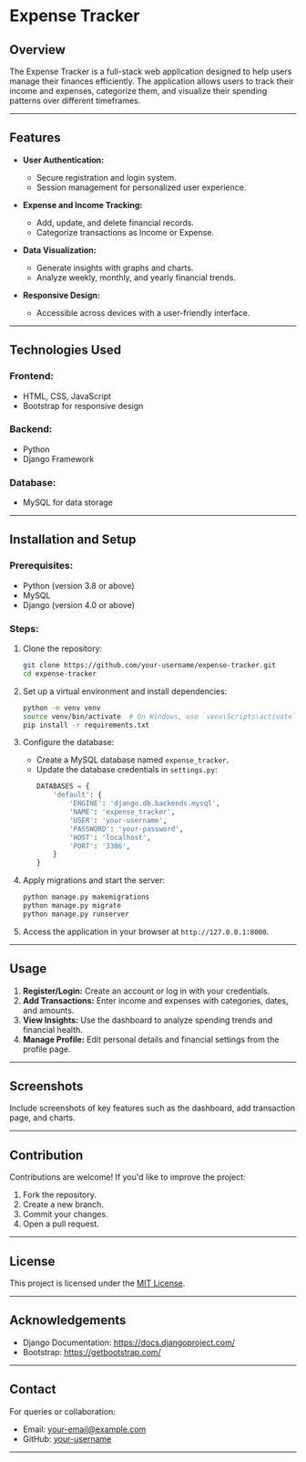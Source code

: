 # Expense Tracker

## Overview
The Expense Tracker is a full-stack web application designed to help users manage their finances efficiently. The application allows users to track their income and expenses, categorize them, and visualize their spending patterns over different timeframes.

---

## Features

- **User Authentication:**
  - Secure registration and login system.
  - Session management for personalized user experience.

- **Expense and Income Tracking:**
  - Add, update, and delete financial records.
  - Categorize transactions as Income or Expense.

- **Data Visualization:**
  - Generate insights with graphs and charts.
  - Analyze weekly, monthly, and yearly financial trends.

- **Responsive Design:**
  - Accessible across devices with a user-friendly interface.

---

## Technologies Used

### Frontend:
- HTML, CSS, JavaScript
- Bootstrap for responsive design

### Backend:
- Python
- Django Framework

### Database:
- MySQL for data storage

---

## Installation and Setup

### Prerequisites:
- Python (version 3.8 or above)
- MySQL
- Django (version 4.0 or above)

### Steps:

1. Clone the repository:
   ```bash
   git clone https://github.com/your-username/expense-tracker.git
   cd expense-tracker
   ```

2. Set up a virtual environment and install dependencies:
   ```bash
   python -m venv venv
   source venv/bin/activate  # On Windows, use `venv\Scripts\activate`
   pip install -r requirements.txt
   ```

3. Configure the database:
   - Create a MySQL database named `expense_tracker`.
   - Update the database credentials in `settings.py`:
     ```python
     DATABASES = {
         'default': {
             'ENGINE': 'django.db.backends.mysql',
             'NAME': 'expense_tracker',
             'USER': 'your-username',
             'PASSWORD': 'your-password',
             'HOST': 'localhost',
             'PORT': '3306',
         }
     }
     ```

4. Apply migrations and start the server:
   ```bash
   python manage.py makemigrations
   python manage.py migrate
   python manage.py runserver
   ```

5. Access the application in your browser at `http://127.0.0.1:8000`.

---

## Usage

1. **Register/Login:** Create an account or log in with your credentials.
2. **Add Transactions:** Enter income and expenses with categories, dates, and amounts.
3. **View Insights:** Use the dashboard to analyze spending trends and financial health.
4. **Manage Profile:** Edit personal details and financial settings from the profile page.

---

## Screenshots
Include screenshots of key features such as the dashboard, add transaction page, and charts.

---

## Contribution

Contributions are welcome! If you'd like to improve the project:
1. Fork the repository.
2. Create a new branch.
3. Commit your changes.
4. Open a pull request.

---

## License
This project is licensed under the [MIT License](LICENSE).

---

## Acknowledgements
- Django Documentation: https://docs.djangoproject.com/
- Bootstrap: https://getbootstrap.com/

---

## Contact
For queries or collaboration:
- Email: your-email@example.com
- GitHub: [your-username](https://github.com/your-username)

---
